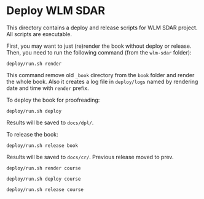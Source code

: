 # Deploy WLM SDAR

This directory contains a deploy and release scripts for WLM SDAR project. All scripts are executable.

First, you may want to just (re)render the book without deploy or release. Then, you need to run the following command (from the `wlm-sdar` folder):

```
deploy/run.sh render
```

This command remove old `_book` directory from the `book` folder and render the whole book. Also it creates a log file in `deploy/logs` named by rendering date and time with `render` prefix.

To deploy the book for proofreading:

```
deploy/run.sh deploy
```

Results will be saved to `docs/dpl/`.


To release the book:

```
deploy/run.sh release book
```

Results will be saved to `docs/cr/`. Previous release moved to prev.


```
deploy/run.sh render course
```

```
deploy/run.sh deploy course
```


```
deploy/run.sh release course
```
